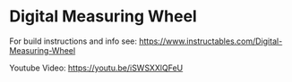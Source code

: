 # Digital Measuring Wheel
 
For build instructions and info see: https://www.instructables.com/Digital-Measuring-Wheel

Youtube Video: https://youtu.be/iSWSXXlQFeU

